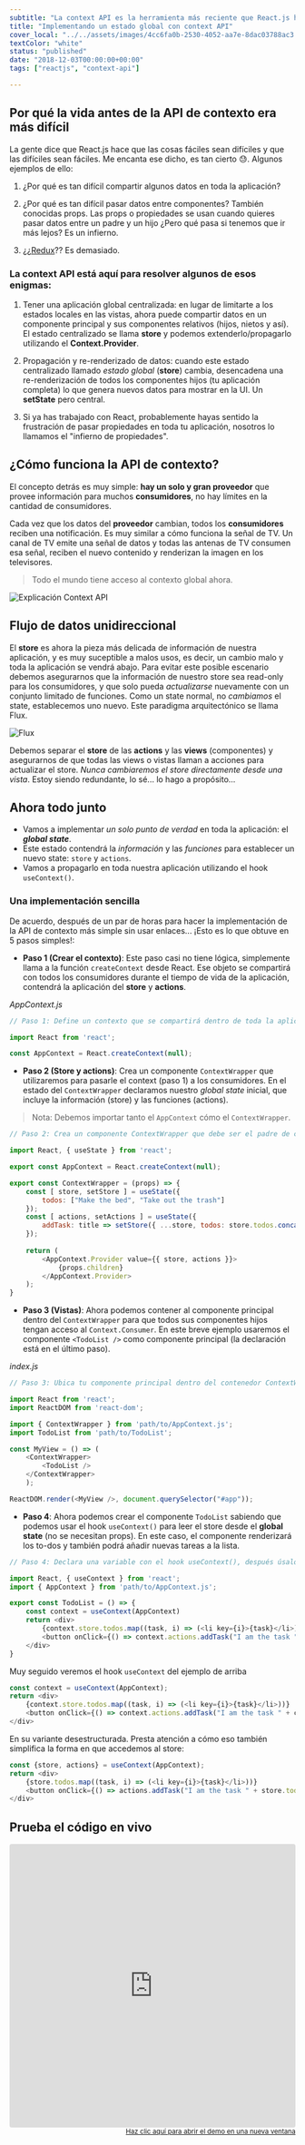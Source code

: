```yaml
---
subtitle: "La context API es la herramienta más reciente que React.js ha puesto a disposición para manejar el flujo de datos de su aplicación. Es el compañero perfecto para construir aplicaciones pequeñas sin necesidad de usar necesidad de Flux o Redux"
title: "Implementando un estado global con context API"
cover_local: "../../assets/images/4cc6fa0b-2530-4052-aa7e-8dac03788ac3.png"
textColor: "white"
status: "published"
date: "2018-12-03T00:00:00+00:00"
tags: ["reactjs", "context-api"]

---
```


## Por qué la vida antes de la API de contexto era más difícil

La gente dice que React.js hace que las cosas fáciles sean difíciles y que las difíciles sean fáciles. Me encanta ese dicho, es tan cierto 😓. Algunos ejemplos de ello:

1. ¿Por qué es tan difícil compartir algunos datos en toda la aplicación?

2. ¿Por qué es tan difícil pasar datos entre componentes? También conocidas props. Las props o propiedades se usan cuando quieres pasar datos entre un padre y un hijo ¿Pero qué pasa si tenemos que ir más lejos? Es un infierno.

3. ¿¿[Redux](https://redux.js.org/)?? Es demasiado.

### La context API está aquí para resolver algunos de esos enigmas:

1.  Tener una aplicación global centralizada: en lugar de limitarte a los estados locales en las vistas, ahora puede compartir datos en un componente principal y sus componentes relativos (hijos, nietos y así). El estado centralizado se llama **store** y podemos extenderlo/propagarlo utilizando el **Context.Provider**.

2. Propagación y re-renderizado de datos: cuando este estado centralizado llamado *estado global* (**store**) cambia, desencadena una re-renderización de todos los componentes hijos (tu aplicación completa) lo que genera nuevos datos para mostrar en la UI. Un **setState** pero central.

3. Si ya has trabajado con React, probablemente hayas sentido la frustración de pasar propiedades en toda tu aplicación, nosotros lo llamamos el "infierno de propiedades".

## ¿Cómo funciona la API de contexto?

El concepto detrás es muy simple: **hay un solo y gran proveedor** que provee información para muchos **consumidores**, no hay límites en la cantidad de consumidores.

Cada vez que los datos del **proveedor** cambian, todos los **consumidores** reciben una notificación. Es muy similar a cómo funciona la señal de TV. Un canal de TV emite una señal de datos y todas las antenas de TV consumen esa señal, reciben el nuevo contenido y renderizan la imagen en los televisores.

> Todo el mundo tiene acceso al contexto global ahora.

![Explicación Context API](https://github.com/breatheco-de/content/blob/master/src/assets/images/72fe5361-5b2a-460f-8c2a-2d376616abf6.png?raw=true)

## Flujo de datos unidireccional

El **store** es ahora la pieza más delicada de información de nuestra aplicación, y es muy suceptible a malos usos, es decir, un cambio malo y toda la aplicación se vendrá abajo. Para evitar este posible escenario debemos asegurarnos que la información de nuestro store sea read-only para los consumidores, y que solo pueda *actualizarse* nuevamente con un conjunto limitado de funciones. Como un state normal, no *cambiamos* el state, establecemos uno nuevo. Este paradigma arquitectónico se llama Flux.

![Flux](https://github.com/breatheco-de/content/blob/master/src/assets/images/flux-simple-f8-diagram-1300w.png?raw=true)

Debemos separar el **store** de las **actions** y las **views** (componentes) y asegurarnos de que todas las views o vistas llaman a acciones para actualizar el store. *Nunca cambiaremos el store directamente desde una vista*. Estoy siendo redundante, lo sé... lo hago a propósito...

## Ahora todo junto

+ Vamos a implementar *un solo punto de verdad* en toda la aplicación: el ***global state***.
+ Este estado contendrá la *información* y las *funciones* para establecer un nuevo state: `store` y `actions`.
+ Vamos a propagarlo en toda nuestra aplicación utilizando el hook `useContext()`.

### Una implementación sencilla 

De acuerdo, después de un par de horas para hacer la implementación de la API de contexto más simple sin usar enlaces... ¡Esto es lo que obtuve en 5 pasos simples!:

- **Paso 1 (Crear el contexto)**: Este paso casi no tiene lógica, simplemente llama a la función `createContext` desde React. Ese objeto se compartirá con todos los consumidores durante el tiempo de vida de la aplicación, contendrá la aplicación del **store** y **actions**.

*AppContext.js*

```js
// Paso 1: Define un contexto que se compartirá dentro de toda la aplicación.

import React from 'react';

const AppContext = React.createContext(null);
```

- **Paso 2 (Store y actions)**: Crea un componente `ContextWrapper` que utilizaremos para pasarle el context (paso 1) a los consumidores. En el estado del `ContextWrapper` declaramos nuestro *global state* inicial, que incluye la información (store) y las funciones (actions). 

> Nota: Debemos importar tanto el `AppContext` cómo el `ContextWrapper`.

```js
// Paso 2: Crea un componente ContextWrapper que debe ser el padre de cada consumidor

import React, { useState } from 'react';

export const AppContext = React.createContext(null);

export const ContextWrapper = (props) => {
	const [ store, setStore ] = useState({
		todos: ["Make the bed", "Take out the trash"]
	});
	const [ actions, setActions ] = useState({
		addTask: title => setStore({ ...store, todos: store.todos.concat(title) })
	});
	
	return (
		<AppContext.Provider value={{ store, actions }}>
			{props.children}
		</AppContext.Provider>
	);
}
```

- **Paso 3 (Vistas)**: Ahora podemos contener al componente principal dentro del `ContextWrapper` para que todos sus componentes hijos tengan acceso al `Context.Consumer`. En este breve ejemplo usaremos el componente `<TodoList />` como componente principal (la declaración está en el último paso).

*index.js*

```js
// Paso 3: Ubica tu componente principal dentro del contenedor ContextWrapper,

import React from 'react';
import ReactDOM from 'react-dom';

import { ContextWrapper } from 'path/to/AppContext.js';
import TodoList from 'path/to/TodoList';

const MyView = () => (
	<ContextWrapper>
		<TodoList />
	</ContextWrapper>
	);

ReactDOM.render(<MyView />, document.querySelector("#app"));
```

- **Paso 4**: Ahora podemos crear el componente `TodoList` sabiendo que podemos usar el hook `useContext()` para leer el store desde el **global state** (no se necesitan props). En este caso, el componente renderizará los to-dos y también podrá añadir nuevas tareas a la lista.

```js
// Paso 4: Declara una variable con el hook useContext(), después úsalo como un objeto para acceder al código interno

import React, { useContext } from 'react';
import { AppContext } from 'path/to/AppContext.js';

export const TodoList = () => {
	const context = useContext(AppContext)
	return <div>
		{context.store.todos.map((task, i) => (<li key={i}>{task}</li>))}
		<button onClick={() => context.actions.addTask("I am the task " + context.store.todos.length)}> + add </button>
	</div>
}
```

Muy seguido veremos el hook `useContext` del ejemplo de arriba 

```javascript
const context = useContext(AppContext);
return <div>
	{context.store.todos.map((task, i) => (<li key={i}>{task}</li>))}
	<button onClick={() => context.actions.addTask("I am the task " + context.store.todos.length)}> + add </button>
</div>
```

En su variante desestructurada. Presta atención a cómo eso también simplifica la forma en que accedemos al store:

```javascript
const {store, actions} = useContext(AppContext);
return <div>
	{store.todos.map((task, i) => (<li key={i}>{task}</li>))}
	<button onClick={() => actions.addTask("I am the task " + store.todos.length)}> + add </button>
</div>
```

## Prueba el código en vivo

<iframe src="https://codesandbox.io/embed/w75wq6v01k?view=editor+%2B+preview&module=%2Findex.js&hidenavigation=1"
     style="width:100%; height: 500px; border:0; border-radius: 4px; overflow:hidden;"
     title="Example of React&#039;s new context API"
     allow="accelerometer; ambient-light-sensor; camera; encrypted-media; geolocation; gyroscope; hid; microphone; midi; payment; usb; vr; xr-spatial-tracking"
     sandbox="allow-forms allow-modals allow-popups allow-presentation allow-same-origin allow-scripts"
   ></iframe>
   
<div align="right"><small><a href="https://codesandbox.io/p/sandbox/w75wq6v01k">Haz clic aquí para abrir el demo en una nueva ventana</a></small></div>
